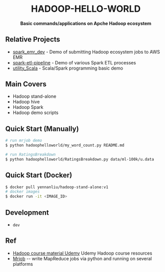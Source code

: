 <h1 align="center">HADOOP-HELLO-WORLD</h1>
<h4 align="center">Basic commands/applications on Apche Hadoop ecosystem </h4>

## Relative Projects 
* [spark_emr_dev](https://github.com/yennanliu/spark_emr_dev) - Demo of submitting Hadoop ecosystem jobs to AWS EMR
* [spark-etl-pipeline](https://github.com/yennanliu/spark-etl-pipeline) - Demo of various Spark ETL processes
* [utility_Scala](https://github.com/yennanliu/utility_Scala) - Scala/Spark programming basic demo 

## Main Covers  

- Hadoop stand-alone 
- Hadoop hive
- Hadoop Spark  
- Hadoop demo scripts 

## Quick Start (Manually)

```bash
# run mrjob demo 
$ python hadoophelloworld/my_word_count.py README.md 

# run RatingsBreakdown
$ python hadoophelloworld/RatingsBreakdown.py data/ml-100k/u.data

```

## Quick Start (Docker)

```bash
$ docker pull yennanliu/hadoop-stand-alone:v1
# docker images
$ docker run -it <IMAGE_ID>

```


## Development 
- `dev`

## Ref 
- [Hadoop course material Udemy](https://sundog-education.com/hadoop-materials/) Udemy Hadoop course resources
- [Mrjob](https://mrjob.readthedocs.io/en/latest/) -- write MapReduce jobs via python and running on several platforms
